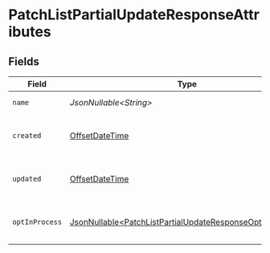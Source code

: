 # PatchListPartialUpdateResponseAttributes


## Fields

| Field                                                                                                                              | Type                                                                                                                               | Required                                                                                                                           | Description                                                                                                                        | Example                                                                                                                            |
| ---------------------------------------------------------------------------------------------------------------------------------- | ---------------------------------------------------------------------------------------------------------------------------------- | ---------------------------------------------------------------------------------------------------------------------------------- | ---------------------------------------------------------------------------------------------------------------------------------- | ---------------------------------------------------------------------------------------------------------------------------------- |
| `name`                                                                                                                             | *JsonNullable\<String>*                                                                                                            | :heavy_minus_sign:                                                                                                                 | A helpful name to label the list                                                                                                   | Newsletter                                                                                                                         |
| `created`                                                                                                                          | [OffsetDateTime](https://docs.oracle.com/javase/8/docs/api/java/time/OffsetDateTime.html)                                          | :heavy_minus_sign:                                                                                                                 | Date and time when the list was created, in ISO 8601 format (YYYY-MM-DDTHH:MM:SS.mmmmmm)                                           | 2022-11-08T00:00:00+00:00                                                                                                          |
| `updated`                                                                                                                          | [OffsetDateTime](https://docs.oracle.com/javase/8/docs/api/java/time/OffsetDateTime.html)                                          | :heavy_minus_sign:                                                                                                                 | Date and time when the list was last updated, in ISO 8601 format (YYYY-MM-DDTHH:MM:SS.mmmmmm)                                      | 2022-11-08T00:00:00+00:00                                                                                                          |
| `optInProcess`                                                                                                                     | [JsonNullable\<PatchListPartialUpdateResponseOptInProcess>](../../models/components/PatchListPartialUpdateResponseOptInProcess.md) | :heavy_minus_sign:                                                                                                                 | The opt-in process for this list.  Could be either 'single_opt_in' or 'double_opt_in'.                                             |                                                                                                                                    |